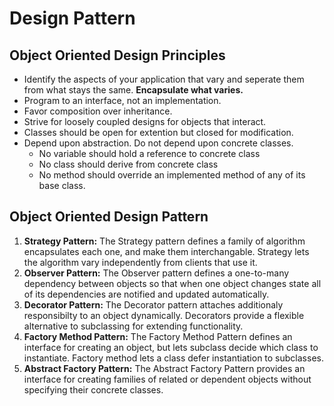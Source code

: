 # Design Pattern

## Object Oriented Design Principles

* Identify the aspects of your application that vary and seperate them from what stays the same. **Encapsulate what varies.**
* Program to an interface, not an implementation.
* Favor composition over inheritance.
* Strive for loosely coupled designs for objects that interact.
* Classes should be open for extention but closed for modification.
* Depend upon abstraction. Do not depend upon concrete classes.
  * No variable should hold a reference to concrete class
  * No class should derive from concrete class
  * No method should override an implemented method of any of its base class.


## Object Oriented Design Pattern
1. **Strategy Pattern:** The Strategy pattern defines a family of algorithm encapsulates each one, and make them interchangable. Strategy lets the algorithm vary independently from clients that use it.
2. **Observer Pattern:** The Observer pattern defines a one-to-many dependency between objects so that when one object changes state all of its dependencies are notified and updated automatically.
3. **Decorator Pattern:** The Decorator pattern attaches additionaly responsibilty to an object dynamically. Decorators provide a flexible alternative to subclassing for extending functionality.
4. **Factory Method Pattern:** The Factory Method Pattern defines an interface for creating an object, but lets subclass decide which class to instantiate. Factory method lets a class defer instantiation to subclasses.
5. **Abstract Factory Pattern:** The Abstract Factory Pattern provides an interface for creating families of related or dependent objects without specifying their concrete classes.
